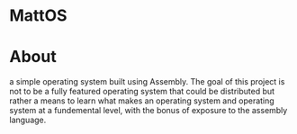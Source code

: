 # MattOS

# About
a simple operating system built using Assembly. The goal of this project is not to be a fully featured operating system that could be distributed
but rather a means to learn what makes an operating system and operating system at a fundemental level, with the bonus of exposure to the assembly language. 
